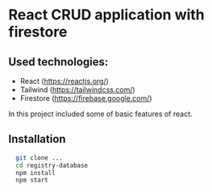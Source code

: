 
# React CRUD application with firestore




## Used technologies:
- React (https://reactjs.org/)
- Tailwind (https://tailwindcss.com/)
- Firestore (https://firebase.google.com/)

In this project included some of basic features of react.


## Installation

```bash
  git clone ...
  cd registry-database
  npm install
  npm start
```
    